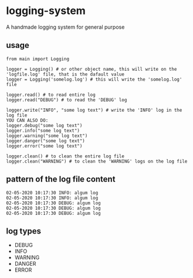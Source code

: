 # logging-system
A handmade logging system for general purpose

## usage
```
from main import Logging

logger = Logging() # or other object name, this will write on the 'logfile.log' file, that is the dafault value
logger = Logging('somelog.log') # this will write the 'somelog.log' file

logger.read() # to read entire log
logger.read("DEBUG") # to read the 'DEBUG' log

logger.write("INFO", "some log text") # write the 'INFO' log in the log file
YOU CAN ALSO DO:
logger.debug("some log text")
logger.info("some log text")
logger.warning("some log text")
logger.danger("some log text")
logger.error("some log text")

logger.clean() # to clean the entire log file
logger.clean("WARNING") # to clean the 'WARNING' logs on the log file
```

## pattern of the log file content
```
02-05-2020 10:17:30 INFO: algum log
02-05-2020 10:17:30 INFO: algum log
02-05-2020 10:17:30 DEBUG: algum log
02-05-2020 10:17:30 DEBUG: algum log
02-05-2020 10:17:30 DEBUG: algum log
```

## log types
* DEBUG
* INFO
* WARNING
* DANGER
* ERROR
